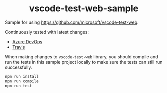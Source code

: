 <p>
  <h1 align="center">vscode-test-web-sample</h1>
</p>

Sample for using https://github.com/microsoft/vscode-test-web.

Continuously tested with latest changes:

- [Azure DevOps](https://dev.azure.com/vscode/vscode-test-web/_build?definitionId=15)
- [Travis](https://travis-ci.org/github/microsoft/vscode-test-web)

When making changes to `vscode-test-web` library, you should compile and run the tests in this sample project locally to make sure the tests can still run successfully.

```bash
npm run install
npm run compile
npm run test
```